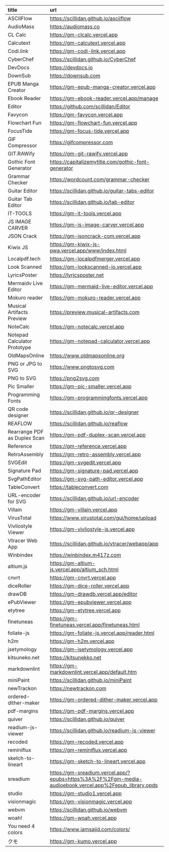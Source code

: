 title                        | url
:-                           | :-
ASCIIFlow                    | https://scillidan.github.io/asciiflow
AudioMass                    | https://audiomass.co
CL Calc                      | https://gm-clcalc.vercel.app
Calcutext                    | https://gm-calcutext.vercel.app
Codi.link                    | https://gm-codi-link.vercel.app
CyberChef                    | https://scillidan.github.io/CyberChef
DevDocs                      | https://devdocs.io
DownSub                      | https://downsub.com
EPUB Manga Creator           | https://gm-epub-manga-creator.vercel.app
Ebook Reader                 | https://gm-ebook-reader.vercel.app/manage
Editor                       | https://github.com/scillidan/Editor
Favycon                      | https://gm-favycon.vercel.app
Flowchart Fun                | https://gm-flowchart-fun.vercel.app
FocusTide                    | https://gm-focus-tide.vercel.app
GIF Compressor               | https://gifcompressor.com
GIT.RAWify                   | https://gm-git-rawify.vercel.app
Gothic Font Generator        | https://capitalizemytitle.com/gothic-font-generator
Grammar Checker              | https://wordcount.com/grammar-checker
Guitar Editor                | https://scillidan.github.io/guitar-tabs-editor
Guitar Tab Editor            | https://scillidan.github.io/tab-editor
IT-TOOLS                     | https://gm-it-tools.vercel.app
JS IMAGE CARVER              | https://gm-js-image-carver.vercel.app
JSON Crack                   | https://gm-jsoncrack-com.vercel.app
Kiwix JS                     | https://gm-kiwix-js-pwa.vercel.app/www/index.html
Localpdf.tech                | https://gm-localpdfmerger.vercel.app
Look Scanned                 | https://gm-lookscanned-io.vercel.app
LyricsPoster                 | https://lyricsposter.net
Mermaidv Live Editor         | https://gm-mermaid-live-editor.vercel.app
Mokuro reader                | https://gm-mokuro-reader.vercel.app
Musical Artifacts Preview    | https://preview.musical-artifacts.com
NoteCalc                     | https://gm-notecalc.vercel.app
Notepad Calculator Prototype | https://gm-notepad-calculator.vercel.app
OldMapsOnline                | https://www.oldmapsonline.org
PNG or JPG to SVG            | https://www.pngtosvg.com
PNG to SVG                   | https://png2svg.com
Pic Smaller                  | https://gm-pic-smaller.vercel.app
Programming Fonts            | https://gm-programmingfonts.vercel.app
QR code designer             | https://scillidan.github.io/qr-designer
REAFLOW                      | https://scillidan.github.io/reaflow
Rearrange PDF as Duplex Scan | https://gm-pdf-duplex-scan.vercel.app
Reference                    | https://gm-reference.vercel.app
RetroAssembly                | https://gm-retro-assembly.vercel.app
SVGEdit                      | https://gm-svgedit.vercel.app
Signature Pad                | https://gm-signature-pad.vercel.app
SvgPathEditor                | https://gm-svg-path-editor.vercel.app
TableConvert                 | https://tableconvert.com
URL-encoder for SVG          | https://scillidan.github.io/url-encoder
Villain                      | https://gm-villain.vercel.app
VirusTotal                   | https://www.virustotal.com/gui/home/upload
Vivliostyle Viewer           | https://gm-vivliostyle-js.vercel.app
Vtracer Web App              | https://scillidan.github.io/vtracer/webapp/app
Winbindex                    | https://winbindex.m417z.com
altium.js                    | https://gm-altium-js.vercel.app/altium_sch.html
cnvrt                        | https://gm-cnvrt.vercel.app
diceRoller                   | https://gm-dice-roller.vercel.app
drawDB                       | https://gm-drawdb.vercel.app/editor
ePubViewer                   | https://gm-epubviewer.vercel.app
etytree                      | https://gm-etytree.vercel.app
finetuneas                   | https://gm-finetuneas.vercel.app/finetuneas.html
foliate-js                   | https://gm-foliate-js.vercel.app/reader.html
h2m                          | https://gm-h2m.vercel.app
jsetymology                  | https://gm-jsetymology.vercel.app
kitsuneko.net                | https://kitsunekko.net
markdownlint                 | https://gm-markdownlint.vercel.app/default.htm
miniPaint                    | https://scillidan.github.io/miniPaint
newTrackon                   | https://newtrackon.com
ordered-dither-maker         | https://gm-ordered-dither-maker.vercel.app
pdf-margins                  | https://gm-pdf-margins.vercel.app
quiver                       | https://scillidan.github.io/quiver
readium-js-viewer            | https://scillidan.github.io/readium-js-viewer
recoded                      | https://gm-recoded.vercel.app
reminiflux                   | https://gm-reminiflux.vercel.app
sketch-to-lineart            | https://gm-sketch-to-lineart.vercel.app
sreadium                     | https://gm-sreadium.vercel.app/?epubs=https%3A%2F%2Fgm-media-audioebook.vercel.app%2Fepub_library.opds
studio                       | https://gm-studio1.vercel.app
visionmagic                  | https://gm-visionmagic.vercel.app
webvm                        | https://scillidan.github.io/webvm
woah!                        | https://gm-woah.vercel.app
You need 4 colors            | https://www.iamsajid.com/colors/
クモ                         | https://gm-kumo.vercel.app